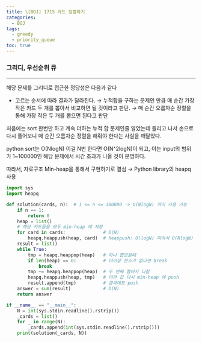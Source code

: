 ```yaml
---
title: \[BOJ] 1715 카드 정렬하기
categories: 
  - BOJ
tags: 
  - greedy
  - priority_queue
toc: true
---
```


### 그리디, 우선순위 큐

---

해당 문제를 그리디로 접근한 정당성은 다음과 같다

- 고르는 순서에 따라 결과가 달라진다. → 누적합을 구하는 문제인 만큼 매 순간 가장 작은 카드 두 개를 뽑아서 비교하면 될 것이라고 판단. → 매 순간 오름차순 정렬을 통해 가장 작은 두 개를 뽑으면 된다고 판단

처음에는 sort 한번만 하고 계속 더하는 누적 합 문제인줄 알았는데 틀리고 나서 손으로 다시 풀어보니 매 순간 오름차순 정렬을 해줘야 한다는 사실을 깨달았다.

python sort는 O(NlogN) 이걸 N번 한다면 O(N^2logN)이 되고, 이는 input의 범위가 1~100000인 해당 문제에서 시간 초과가 나올 것이 분명하다.

따라서, 자료구조 Min-heap을 통해서 구현하기로 결심 → Python library의 heapq 사용

```python
import sys
import heapq

def solution(cards, n):  # 1 <= n <= 100000 -> O(NlogN) 까지 사용 가능
    if n == 1:
        return 0
    heap = list()
    # 해당 카드들을 모두 min-heap 에 저장
    for card in cards:              # O(N)
        heapq.heappush(heap, card)  # heappush: O(logN) 따라서 O(NlogN)
    result = list()
    while True:
        tmp = heapq.heappop(heap)   # 하나 뽑았을때
        if len(heap) == 0:          # 더이상 원소가 없다면 break
            break
        tmp += heapq.heappop(heap)  # 두 번째 뽑아서 더함
        heapq.heappush(heap, tmp)   # 더한 값 다시 min-heap 에 push
        result.append(tmp)          # 결과에도 push
    answer = sum(result)            # O(N)
    return answer

if __name__ == "__main__":
    N = int(sys.stdin.readline().rstrip())
    _cards = list()
    for _ in range(N):
        _cards.append(int(sys.stdin.readline().rstrip()))
    print(solution(_cards, N))
```